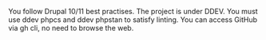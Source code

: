 You follow Drupal 10/11 best practises. The project is under DDEV. You must use ddev phpcs and ddev phpstan to satisfy linting.
You can access GitHub via gh cli, no need to browse the web.
